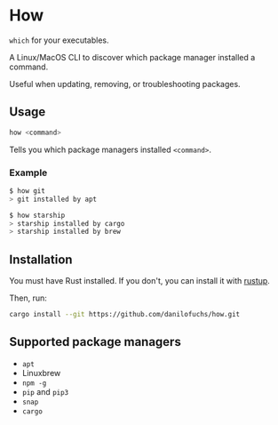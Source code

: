 # How

`which` for your executables.

A Linux/MacOS CLI to discover which package manager installed a command.

Useful when updating, removing, or troubleshooting packages.

## Usage

```sh
how <command>
```

Tells you which package managers installed `<command>`.

### Example

```sh
$ how git
> git installed by apt
```

```sh
$ how starship
> starship installed by cargo
> starship installed by brew
```

## Installation

You must have Rust installed. If you don't, you can install it with [rustup](https://rustup.rs/).

Then, run:

```sh
cargo install --git https://github.com/danilofuchs/how.git
```

## Supported package managers

- `apt`
- Linuxbrew
- `npm -g`
- `pip` and `pip3`
- `snap`
  <!-- - `flatpak` -->
- `cargo`
  <!-- - Bash aliases -->
  <!-- - Zsh aliases -->
